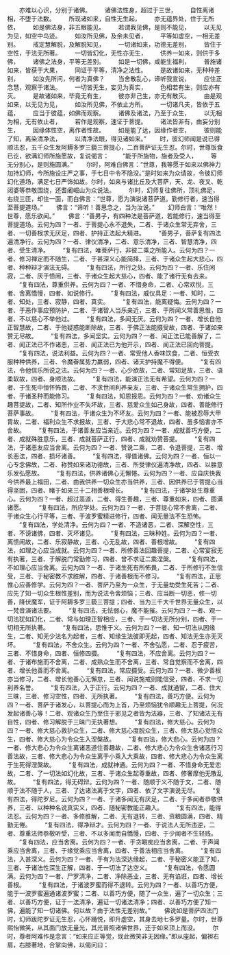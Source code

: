 <!-- { "loadSidebar": true } -->
　　亦难以心识，分别于诸佛。
　　诸佛法性身，超过于三世，
　　自性离诸相，不堕于法数。
　　所现诸如来，自性无生起，
　　亦无蕴界处，住于无所依，
　　如是佛法身，非五眼能见。
　　若谓我见佛，是则不能见，
　　以无见为见，如空中鸟迹。
　　如汝所见佛，及余未见者，
　　平等如虚空，一相无差别。
　　戒定慧解脱，及解脱知见，
　　一切诸如来，功德无差别，
　　皆住于空性，于法无所著。
　　一切皆幻化，无性亦无生，
　　供养一如来，则供于多佛，
　　诸佛之法身，平等无差别。
　　如是一切佛，咸能生福利，
　　普施诸如来，皆获于大果，
　　同证于平等，清净之法性。
　　是故诸如来，无种种差别，
　　如汝先所问，何者为真佛？
　　当舍散乱心，谛听我宣说，
　　应住正念慧，观察于诸法。
　　一切皆无生，妄见为真实，
　　色相若有生，则应亦有灭。
　　是故诸如来，毕竟无有生，
　　彼亦非己生，亦无有散灭。
　　由是观如来，以无见为见，
　　如汝所见佛，不依止方所。
　　一切诸凡夫，皆依于五蕴，
　　应当于彼蕴，如佛而观察。
　　诸佛及诸法，乃至于众生，
　　以无相为相，无有依止者，
　　若作是观察，速证于菩提。
　　诸法皆非有，由妄分别生，
　　因缘体性空，离作者性故。
　　如是能了达，因缘作者空，
　　彼则能了知，离染清净法，
　　以清净法眼，得见诸如来。”
　　时，彼幻师闻是说已得顺法忍，五千众生发阿耨多罗三藐三菩提心，二百菩萨证无生忍。尔时，世尊饭食已讫，欲满幻师所施愿故，复说偈言：
　　“能于所施物，施者及受人，
　　等无分别心，是则施圆满。”
　　尔时，阿难白佛言：“世尊，我等愿于如来以佛神力加持幻师，今所施设庄严之事，于七日中令不隐没。”是时如来为众请故，令彼幻师幻化道场，满足七日严饰如故。尔时，如来与诸比丘及大菩萨，天、龙、夜叉、乾闼婆等恭敬围绕，还耆阇崛山为众说法。
　　尔时，幻师复往佛所，顶礼佛足，右绕三匝，却住一面，而白佛言：“世尊，愿为演说诸菩萨道。勤修行者，速当得至菩提道场。”
　　佛言：“谛听！善思念之，当为汝说。”
　　幻师白言：“唯然！世尊，愿乐欲闻。”
　　佛言：“善男子，有四种法是菩萨道，若能修行，速当得至菩提道场。云何为四？一者、于菩提心永不退失，二者、于诸众生常无弃舍，三者、一切善根求无厌足，四者、护持正法起大精进。
　　“善男子，菩萨复有四法遍清净行。云何为四？一者、律仪清净，二者、意乐清净，三者、智慧清净，四者、受生清净。
　　“复有四法，唯菩萨行，非彼二乘之所能入。云何为四？一者、修习禅定而不随生，二者、于甚深义心能简择，三者、于诸众生起大悲心，四者、种种辩才演法无碍。
　　“复有四法，所行之处。云何为四？一者、乐住闲寂，二者、厌于愦闹，三者、于诸众生起大慈心，四者、能了诸行无有去来。
　　“复有四法，尊重供养。云何为四？一者、不惜身命，二者、心常欢悦，三者、舍离憍慢，四者、如说修行。
　　“复有四法，威仪具足：一者、知时，二者、知处，三者、寂静，四者、真实。
　　“复有四法，能离疑悔。云何为四？一者、于恶作事应预防护，二者、于诸智人当乐亲近，三者、于所闻义常善思惟，四者、不以慈心不举他过。
　　“复有四法，多闻无厌。云何为四？一者、增长自他正智慧故，二者、于他疑惑能断除故，三者、于佛正法能摄受故，四者、于诸如来赞无尽故。
　　“复有四法，多闻坚实。云何为四？一者、闻正法已能善解了，二者、闻正法已不作诸恶，三者、闻正法已为他开示，四者、闻正法已回向菩提。
　　“复有四法，说法利益。云何为四？一者、常受他人香味饮食，二者、恒受衣服种种供养，三者、令魔眷属势力羸弱，四者、诸天护持魔不得便。
　　“复有四法，令他信乐所说之法。云何为四？一者、心少欲故，二者、常知足故，三者、语柔软故，四者、身顺法故。
　　“复有四法，能演正法无有希望。云何为四？一者、于生死中恒怀怖畏，二者、不求世间利养亲友，三者、于诸众生常生拥护，四者、于诸圣种而能修习。
　　“复有四法，知恩报恩。云何为四？一者、劝诸众生趣菩提故，二者、知所作业不失坏故，三者、慈爱众生如己身故，四者、善能修行菩萨事故。
　　“复有四法，于诸众生为不坏友。云何为四？一者、能被忍辱大甲胄故，二者、福利众生不求报故，三者、于大悲心常不退故，四者、虽多恼害亦不舍故。
　　“复有四法，于诸善友应当亲近。云何为四？一者、成就善巧方便，二者、成就殊胜意乐，三者、成就菩萨正行，四者、成就劝赞菩提。
　　“复有四法，于诸恶友应当舍离。云何为四？一者、赞说二乘，二者、令退菩提，三者、增长恶法，四者、损坏诸善。
　　“复有四法，得值诸佛。云何为四？一者、恒以一心专念佛故，二者、称赞如来诸功德故，三者、所受律仪遍清净故，四者、以胜意乐发弘愿故。
　　“复有四法，供养诸佛心无懈惓。云何为四？一者、应自庆快我今供养最上福田，二者、由我供养一切众生亦当供养，三者、因供养已于菩提心当得坚固，四者、睹于如来三十二相善根增长。
　　“复有四法，于诸学处生尊重心。云何为四？一者、超过恶道，二者、得生善趣，三者、尊重如来，四者、圆满诸愿。
　　“复有四法，所应学处。云何为四？一者、于菩提心常不舍离，二者、于诸众生心行平等，三者、于波罗蜜精进修行，四者、闻无量法不生恐怖。
　　“复有四法，学处清净。云何为四？一者、不造诸恶，二者、深解空性，三者、不谤诸佛，四者、灭坏诸见。
　　“复有四法，三昧种姓。云何为四？一者、离愦闹故，二者、乐寂静故，三者、心无乱故，四者、善根增故。
　　“复有四法，如理之心应当成就。云何为四？一者、所修善法回趣菩提，二者、心常宴寂无有执著，三者、于解脱门常勤修习，四者、曾不求证二乘涅槃。
　　“复有四法，不如理心应当舍离。云何为四？一者、于诸生死有所怖畏，二者、于所修行不生信受，三者、于秘密教不求胜解，四者、于诸善根而不修习。
　　“复有四法，正思惟心应善修学。云何为四？一者、菩萨乃至为一众生，于无量劫受生死苦；二者、应先了知一切众生根性差别，而为说法令舍烦恼；三者、应当断一切恶，修一切善，降伏魔军，证于阿耨多罗三藐三菩提；四者、当为三千大千世界无量众生，以一梵音演诸法要。
　　“复有四法，无怯弱心，魔不能摧。云何为四？一者、观一切法犹如幻化，二者、常与如理正智相应，三者、于一切法无所分别，四者、于一切相无所执著。
　　“复有四法，思惟于义。云何为四？一者、知一切法从因缘生，二者、知无少法名为起者，三者、知缘生法彼即无起，四者、知法无生亦无灭坏。
　　“复有四法，不舍众生。云何为四？一者、不舍弘愿，二者、忍于疲苦，三者、不惜身命，四者、恒修四摄。
　　“复有四法，不应舍离。云何为四？一者、于诸布施而不舍离，二者、成熟众生而不舍离，三者、常自觉察而不舍离，四者、增长他善而不舍离。
　　“复有四法，常应摄受。云何为四？一者、微少善根亦当修习，二者、增长他善心无懈怠，三者、闻说施戒则能信受，四者、不求一切利养名誉。
　　“复有四法，入于正行。云何为四？一者、成就通智，二者、住大三昧，三者、修习空性，四者、无所执著。
　　“复有四法，善巧方便。云何为四？一者、菩萨于诸发心，以菩提心而为上首，乃至烦恼犹令顺趣无上菩提，何况发起诸善心等！二者、观诸众生乃至住于邪见之者皆为法器，三者、了知诸法无有自性，四者、修习解脱于三昧门无执著想。
　　“复有四法，修大慈心。云何为四？一者、修大慈心救护众生，二者、修大慈心度脱众生，三者、修大慈心觉悟众生，四者、修大慈心为令众生入涅槃故。
　　“复有四法，修大悲心。云何为四？一者、修大悲心为令众生离诸恶道住善趣故，二者、修大悲心为令众生舍诸恶行习善法故，三者、修大悲心为令众生离于小乘入大乘故，四者、修大悲心为令众生离于生死得涅槃故。
　　“复有四法，成就神通。云何为四？一者、不惜身命无爱恋故，二者、了一切法如幻化故，三者、于诸众生起尊重故，四者、修奢摩他无散乱故。
　　“复有四法，得无碍辩。云何为四？一者、随顺于义不随于文，二者、随顺于法不随于人，三者、了达诸法离于文字，四者、依了文字演说无尽。
　　“复有四法，得陀罗尼。云何为四？一者、于诸多闻无有厌足，二者、于多闻者恭敬供养，三者、以种种名说真实义，四者、随秘密教能正趣入。
　　“复有四法，能得法忍。云何为四？一者、多修胜解，二者、无有退转，三者、资粮圆满，四者、精勤无倦。
　　“复有四法，得净辩才。云何为四？一者、于说法人无所违逆，二者、尊重法师恭敬听受，三者、不以多闻而自憍慢，四者、于少闻者不生轻贱。
　　“复有四法，应当舍离。云何为四？一者、于贪瞋痴应当舍离，二者、于声闻乘应当舍离，三者、于缘觉乘应当舍离，四者、于善法相应当舍离。
　　“复有四法，入甚深义。云何为四？一者、于有为法深达缘起，二者、于秘密义能正了知，三者、于诸法性深生正解，四者、于一切法了达空义。
　　“复有四法，令愿圆满。云何为四？一者、尸罗清净，二者、净除恶业，三者、无有谄诳，四者、增长善根。
　　“复有四法，于诸波罗蜜而得不退转。云何为四？一者、以善巧方便，能于一波罗蜜遍通诸波罗蜜；二者、以善巧方便，随了一众生，遍了一切众生；三者、以善巧方便，证于一法清净，遍证一切诸法清净；四者、以善巧方便了知一佛，遍能了知一切诸佛。何以故？由于法性无差别故。”
　　佛说如是菩萨四法门时，幻师跋陀罗证无生忍，心怀踊悦，即升虚空，其身去地七多罗量。尔时，世尊熙怡微笑，从其面门放无量光，其光普照诸佛世界，还于如来顶上而没。
　　尔时，尊者阿难作是念言：“如来应正等觉，现此微笑非无因缘。”即从座起，偏袒右肩，右膝著地，合掌向佛，以偈问曰：
